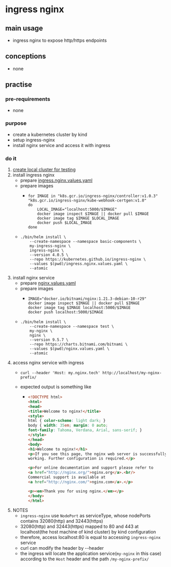 # ingress nginx

## main usage

* ingress nginx to expose http/https endpoints

## conceptions

* none

## practise

### pre-requirements

* none

### purpose

* create a kubernetes cluster by kind
* setup ingress-nginx
* install nginx service and access it with ingress

### do it

1. [create local cluster for testing](local.cluster.for.testing.md)
2. install ingress nginx
    * prepare [ingress.nginx.values.yaml](resources/ingress.nginx.values.yaml.md)
    * prepare images
        + ```shell
          for IMAGE in "k8s.gcr.io/ingress-nginx/controller:v1.0.3" "k8s.gcr.io/ingress-nginx/kube-webhook-certgen:v1.0"
          do
              LOCAL_IMAGE="localhost:5000/$IMAGE"
              docker image inspect $IMAGE || docker pull $IMAGE
              docker image tag $IMAGE $LOCAL_IMAGE
              docker push $LOCAL_IMAGE
          done
          ```
    * ```shell
      ./bin/helm install \
          --create-namespace --namespace basic-components \
          my-ingress-nginx \
          ingress-nginx \
          --version 4.0.5 \
          --repo https://kubernetes.github.io/ingress-nginx \
          --values $(pwd)/ingress.nginx.values.yaml \
          --atomic
      ```
3. install nginx service
    * prepare [nginx.values.yaml](resources/nginx.values.yaml.md)
    * prepare images
        + ```shell
          IMAGE="docker.io/bitnami/nginx:1.21.3-debian-10-r29"
          docker image inspect $IMAGE || docker pull $IMAGE
          docker image tag $IMAGE localhost:5000/$IMAGE
          docker push localhost:5000/$IMAGE
          ```
    * ```shell
      ./bin/helm install \
          --create-namespace --namespace test \
          my-nginx \
          nginx \
          --version 9.5.7 \
          --repo https://charts.bitnami.com/bitnami \
          --values $(pwd)/nginx.values.yaml \
          --atomic
      ```
4. access nginx service with ingress
    + ```shell
      curl --header 'Host: my.nginx.tech' http://localhost/my-nginx-prefix/
      ```
    + expected output is something like
        * ```html
          <!DOCTYPE html>
          <html>
          <head>
          <title>Welcome to nginx!</title>
          <style>
          html { color-scheme: light dark; }
          body { width: 35em; margin: 0 auto;
          font-family: Tahoma, Verdana, Arial, sans-serif; }
          </style>
          </head>
          <body>
          <h1>Welcome to nginx!</h1>
          <p>If you see this page, the nginx web server is successfully installed and
          working. Further configuration is required.</p>

          <p>For online documentation and support please refer to
          <a href="http://nginx.org/">nginx.org</a>.<br/>
          Commercial support is available at
          <a href="http://nginx.com/">nginx.com</a>.</p>

          <p><em>Thank you for using nginx.</em></p>
          </body>
          </html>
          ```
5. NOTES
    * `ingress-nginx` use `NodePort` as serviceType, whose nodePorts contains 32080(http) and 32443(https)
    * 32080(http) and 32443(https) mapped to 80 and 443 at localhost(the host machine of kind cluster) by kind
      configuration
    * therefore, access localhost:80 is equal to accessing `ingress-nginx` service
    * curl can modify the header by --header
    * the ingress will locate the application service(`my-nginx` in this case) according to the `Host` header and the
      path `/my-nginx-prefix/`
